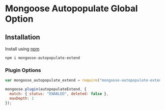 # Mongoose Autopopulate Global Option

## Installation

Install using [npm](https://npmjs.org)

```
npm i mongoose-autopopulate-extend
```

### Plugin Options

```javascript
var mongoose_autopopulate_extend = require("mongoose-autopopulate-extend");

mongoose.plugin(autopopulateExtend, {
  match: { status: "ENABLED", deleted: false },
  maxDepth: 1
});
```
